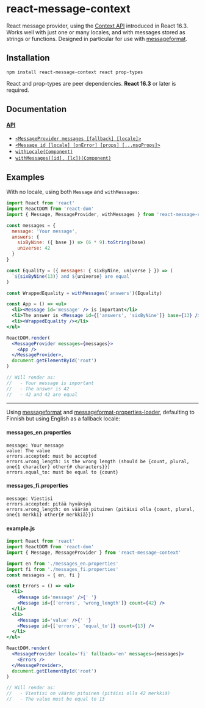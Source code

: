 # react-message-context

React message provider, using the [Context API] introduced in React 16.3. Works
well with just one or many locales, and with messages stored as strings or
functions. Designed in particular for use with [messageformat].

[Context API]: https://reactjs.org/docs/context.html
[messageformat]: https://messageformat.github.io


## Installation

```
npm install react-message-context react prop-types
```

React and prop-types are peer dependencies. **React 16.3** or later is required.


## Documentation

#### [API](API.md)
- [`<MessageProvider messages [fallback] [locale]>`](API.md#message-provider)
- [`<Message id [locale] [onError] [props] [...msgProps]>`](API.md#message)
- [`withLocale(Component)`](API.md#with-locale)
- [`withMessages([id], [lc])(Component)`](API.md#with-messages)


## Examples

With no locale, using both `Message` and `withMessages`:

```jsx
import React from 'react'
import ReactDOM from 'react-dom'
import { Message, MessageProvider, withMessages } from 'react-message-context'

const messages = {
  message: 'Your message',
  answers: {
    sixByNine: ({ base }) => (6 * 9).toString(base)
    universe: 42
  }
}

const Equality = ({ messages: { sixByNine, universe } }) => (
  `${sixByNine(13)} and ${universe} are equal`
)

const WrappedEquality = withMessages('answers')(Equality)

const App = () => <ul>
  <li><Message id='message' /> is important</li>
  <li>The answer is <Message id={['answers', 'sixByNine']} base={13} /></li>
  <li><WrappedEquality /></li>
</ul>

ReactDOM.render(
  <MessageProvider messages={messages}>
    <App />
  </MessageProvider>,
  document.getElementById('root')
)

// Will render as:
//   - Your message is important
//   - The answer is 42
//   - 42 and 42 are equal
```

----

Using [messageformat] and [messageformat-properties-loader], defaulting to
Finnish but using English as a fallback locale:

[messageformat-properties-loader]: https://www.npmjs.com/package/messageformat-properties-loader

#### messages_en.properties
```
message: Your message
value: The value
errors.accepted: must be accepted
errors.wrong_length: is the wrong length (should be {count, plural, one{1 character} other{# characters}})
errors.equal_to: must be equal to {count}
```

#### messages_fi.properties
```
message: Viestisi
errors.accepted: pitää hyväksyä
errors.wrong_length: on väärän pituinen (pitäisi olla {count, plural, one{1 merkki} other{# merkkiä}})
```

#### example.js
```jsx
import React from 'react'
import ReactDOM from 'react-dom'
import { Message, MessageProvider } from 'react-message-context'

import en from './messages_en.properties'
import fi from './messages_fi.properties'
const messages = { en, fi }

const Errors = () => <ul>
  <li>
    <Message id='message' />{' '}
    <Message id={['errors', 'wrong_length']} count={42} />
  </li>
  <li>
    <Message id='value' />{' '}
    <Message id={['errors', 'equal_to']} count={13} />
  </li>
</ul>

ReactDOM.render(
  <MessageProvider locale='fi' fallback='en' messages={messages}>
    <Errors />
  </MessageProvider>,
  document.getElementById('root')
)

// Will render as:
//   - Viestisi on väärän pituinen (pitäisi olla 42 merkkiä)
//   - The value must be equal to 13
```
